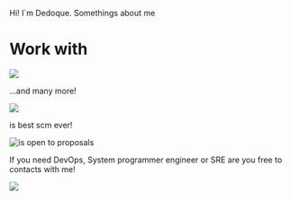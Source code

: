 Hi! I`m Dedoque. Somethings about me
# Work with
![](https://skillicons.dev/icons?i=bash,py,flask,django,go,ruby,js,nodejs,react,regex,postgres,cassandra,mysql,mongo,redis,nginx,prometheus,grafana,k8s,docker,openstack,gitlab,github,vim,linux,bsd)

...and many more!

![](https://docs.saltproject.io/en/latest/_static/images/SaltStack_white.svg?width=120)

is best scm ever!

![is open to proposals](https://img.shields.io/badge/NOW-open%20to%20proposals-brightgreen)

If you need DevOps, System programmer engineer or SRE are you free to contacts with me! 

![](https://api.visitorbadge.io/api/VisitorHit?user=dedoque)
